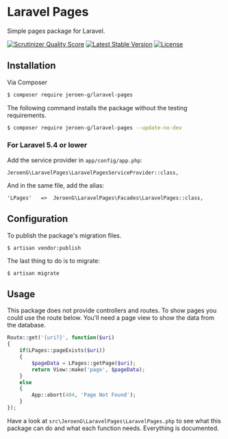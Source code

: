 Laravel Pages
=====================

Simple pages package for Laravel.

[![Scrutinizer Quality Score](https://scrutinizer-ci.com/g/Jeroen-G/laravel-pages/badges/quality-score.png?s=a0e8e2ce3e6f07bb1171e5257b3224a60427bb3c)](https://scrutinizer-ci.com/g/Jeroen-G/laravel-pages/)
[![Latest Stable Version](https://img.shields.io/github/release/jeroen-g/activity-logger.svg?style=flat)](https://github.com/jeroen-g/laravel-pages/releases)
[![License](https://img.shields.io/badge/License-EUPL--1.1-blue.svg?style=flat)](license.md)

## Installation

Via Composer
``` bash
$ composer require jeroen-g/laravel-pages
```

The following command installs the package without the testing requirements.
``` bash
$ composer require jeroen-g/laravel-pages --update-no-dev
```

### For Laravel 5.4 or lower
Add the service provider in `app/config/app.php`:

    JeroenG\LaravelPages\LaravelPagesServiceProvider::class,

And in the same file, add the alias:

	'LPages'   =>  JeroenG\LaravelPages\Facades\LaravelPages::class,


## Configuration
To publish the package's migration files.

    $ artisan vendor:publish

The last thing to do is to migrate:

    $ artisan migrate

## Usage
This package does not provide controllers and routes. To show pages you could use the route below. You'll need a page view to show the data from the database.
```php
Route::get('{uri?}', function($uri)
{
	if(LPages::pageExists($uri))
	{
		$pageData = LPages::getPage($uri);
		return View::make('page', $pageData);
	}
	else
	{
		App::abort(404, 'Page Not Found');
	}
});
```
Have a look at `src\JeroenG\LaravelPages\LaravelPages.php` to see what this package can do and what each function needs. Everything is documented.